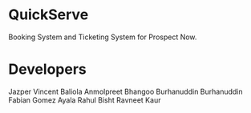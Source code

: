 # QuickServe
Booking System and Ticketing System for Prospect Now.

# Developers
Jazper Vincent Baliola
Anmolpreet Bhangoo
Burhanuddin Burhanuddin
Fabian Gomez Ayala
Rahul Bisht
Ravneet Kaur
